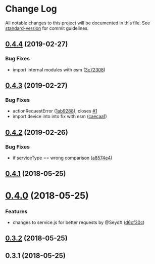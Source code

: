 # Change Log

All notable changes to this project will be documented in this file. See [standard-version](https://github.com/conventional-changelog/standard-version) for commit guidelines.

<a name="0.4.4"></a>
## [0.4.4](https://github.com/NicolaiSchmid/tr064/compare/v0.4.3...v0.4.4) (2019-02-27)


### Bug Fixes

* import internal modules with esm ([3c72308](https://github.com/NicolaiSchmid/tr064/commit/3c72308))



<a name="0.4.3"></a>
## [0.4.3](https://github.com/NicolaiSchmid/tr064/compare/v0.4.2...v0.4.3) (2019-02-27)


### Bug Fixes

* actionRequestError ([1ab9288](https://github.com/NicolaiSchmid/tr064/commit/1ab9288)), closes [#1](https://github.com/NicolaiSchmid/tr064/issues/1)
* import device into into fix with esm ([caecaa1](https://github.com/NicolaiSchmid/tr064/commit/caecaa1))



<a name="0.4.2"></a>

## [0.4.2](https://github.com/NicolaiSchmid/tr064/compare/v0.4.1...v0.4.2) (2019-02-26)

### Bug Fixes

- if serviceType == wrong comparison ([a8574e4](https://github.com/NicolaiSchmid/tr064/commit/a8574e4))

<a name="0.4.1"></a>

## [0.4.1](https://github.com/NicolaiSchmid/tr064/compare/v0.4.0...v0.4.1) (2018-05-25)

<a name="0.4.0"></a>

# [0.4.0](https://github.com/NicolaiSchmid/tr064/compare/v0.3.2...v0.4.0) (2018-05-25)

### Features

- changes to service.js for better requests by @SeydX ([d6cf30c](https://github.com/NicolaiSchmid/tr064/commit/d6cf30c))

<a name="0.3.2"></a>

## [0.3.2](https://github.com/NicolaiSchmid/tr064/compare/v0.3.1...v0.3.2) (2018-05-25)

<a name="0.3.1"></a>

## 0.3.1 (2018-05-25)
